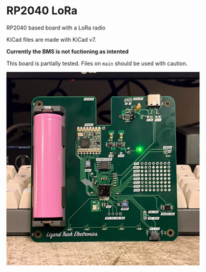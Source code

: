 # RP2040 LoRa
 RP2040 based board with a LoRa radio

KiCad files are made with KiCad v7.

**Currently the BMS is not fuctioning as intented**

This board is partially tested. Files on `main` should be used with caution.

<img src="/board-photo.JPG" alt="Photo of the board" width="600">
